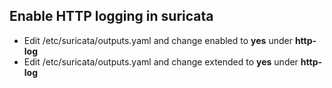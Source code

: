 ## Enable HTTP logging in suricata

* Edit /etc/suricata/outputs.yaml and change enabled to __yes__ under __http-log__
* Edit /etc/suricata/outputs.yaml and change extended to __yes__ under __http-log__
